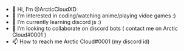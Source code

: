- 👋 Hi, I’m @ArcticCloudXD
- 👀 I’m interested in coding/watching anime/playing vidoe games :)
- 🌱 I’m currently learning discord js :)
- 💞️ I’m looking to collaborate on discord bots ( contact me on Arctic Cloud#0001 )
- 📫 How to reach me Arctic Cloud#0001 (my discord id)

<!---
ArcticCloudXD/ArcticCloudXD is a ✨ special ✨ repository because its `README.md` (this file) appears on your GitHub profile.
You can click the Preview link to take a look at your changes.
--->
